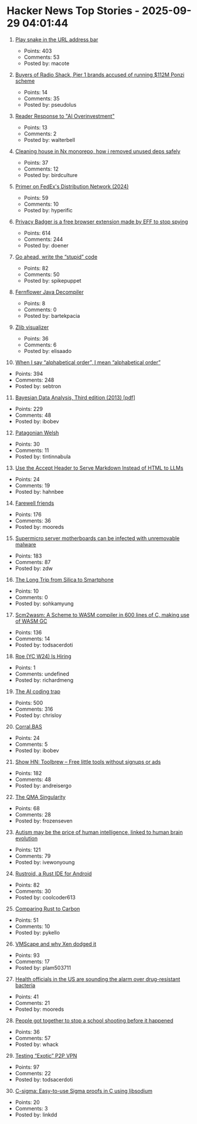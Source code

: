 # Hacker News Top Stories - 2025-09-29 04:01:44

1. [Play snake in the URL address bar](https://demian.ferrei.ro/snake/)
   - Points: 403
   - Comments: 53
   - Posted by: macote

2. [Buyers of Radio Shack, Pier 1 brands accused of running $112M Ponzi scheme](https://www.cbsnews.com/news/sec-rev-ponzi-scheme-tai-lopez-alex-mehr/)
   - Points: 14
   - Comments: 35
   - Posted by: pseudolus

3. [Reader Response to "AI Overinvestment"](https://www.mbi-deepdives.com/reader-response-to-ai-overinvestment/)
   - Points: 13
   - Comments: 2
   - Posted by: walterbell

4. [Cleaning house in Nx monorepo, how i removed unused deps safely](https://johnjames.blog/posts/cleaning-house-in-nx-monorepo-how-i-removed-120-unused-deps-safely)
   - Points: 37
   - Comments: 12
   - Posted by: birdculture

5. [Primer on FedEx's Distribution Network (2024)](https://ontheseams.substack.com/p/a-brief-primer-on-fedexs-distribution)
   - Points: 59
   - Comments: 10
   - Posted by: hyperific

6. [Privacy Badger is a free browser extension made by EFF to stop spying](https://privacybadger.org/)
   - Points: 614
   - Comments: 244
   - Posted by: doener

7. [Go ahead, write the “stupid” code](https://spikepuppet.io/posts/write-the-stupid-code/)
   - Points: 82
   - Comments: 50
   - Posted by: spikepuppet

8. [Fernflower Java Decompiler](https://github.com/JetBrains/fernflower)
   - Points: 8
   - Comments: 0
   - Posted by: bartekpacia

9. [Zlib visualizer](https://lynn.github.io/flateview/)
   - Points: 36
   - Comments: 6
   - Posted by: elisaado

10. [When I say “alphabetical order”, I mean “alphabetical order”](https://sebastiano.tronto.net/blog/2025-09-28-alphabetic-order/)
   - Points: 394
   - Comments: 248
   - Posted by: sebtron

11. [Bayesian Data Analysis, Third edition (2013) [pdf]](https://sites.stat.columbia.edu/gelman/book/BDA3.pdf)
   - Points: 229
   - Comments: 48
   - Posted by: ibobev

12. [Patagonian Welsh](https://en.wikipedia.org/wiki/Patagonian_Welsh)
   - Points: 30
   - Comments: 11
   - Posted by: tintinnabula

13. [Use the Accept Header to Serve Markdown Instead of HTML to LLMs](https://www.skeptrune.com/posts/use-the-accept-header-to-serve-markdown-instead-of-html-to-llms/)
   - Points: 24
   - Comments: 19
   - Posted by: hahnbee

14. [Farewell friends](https://humbledollar.com/forum/farewell-friends/)
   - Points: 176
   - Comments: 36
   - Posted by: mooreds

15. [Supermicro server motherboards can be infected with unremovable malware](https://arstechnica.com/security/2025/09/supermicro-server-motherboards-can-be-infected-with-unremovable-malware/)
   - Points: 183
   - Comments: 87
   - Posted by: zdw

16. [The Long Trip from Silica to Smartphone](https://spectrum.ieee.org/the-long-strange-trip-from-silica-to-smartphone)
   - Points: 10
   - Comments: 0
   - Posted by: sohkamyung

17. [Scm2wasm: A Scheme to WASM compiler in 600 lines of C, making use of WASM GC](https://git.lain.faith/iitalics/scm2wasm)
   - Points: 136
   - Comments: 14
   - Posted by: todsacerdoti

18. [Roe (YC W24) Is Hiring](undefined)
   - Points: 1
   - Comments: undefined
   - Posted by: richardmeng

19. [The AI coding trap](https://chrisloy.dev/post/2025/09/28/the-ai-coding-trap)
   - Points: 500
   - Comments: 316
   - Posted by: chrisloy

20. [Corral.BAS](https://basic-code.bearblog.dev/corral/)
   - Points: 24
   - Comments: 5
   - Posted by: ibobev

21. [Show HN: Toolbrew – Free little tools without signups or ads](https://toolbrew.co/)
   - Points: 182
   - Comments: 48
   - Posted by: andreisergo

22. [The QMA Singularity](https://scottaaronson.blog/?p=9183)
   - Points: 68
   - Comments: 28
   - Posted by: frozenseven

23. [Autism may be the price of human intelligence, linked to human brain evolution](https://academic.oup.com/mbe/article/42/9/msaf189/8245036?login=false)
   - Points: 121
   - Comments: 79
   - Posted by: ivewonyoung

24. [Rustroid, a Rust IDE for Android](https://rustroid.is-a.dev/story)
   - Points: 82
   - Comments: 30
   - Posted by: coolcoder613

25. [Comparing Rust to Carbon](https://lwn.net/Articles/1036912/)
   - Points: 51
   - Comments: 10
   - Posted by: pykello

26. [VMScape and why Xen dodged it](https://virtualize.sh/blog/vmscape-and-why-xen-dodged-it/)
   - Points: 93
   - Comments: 17
   - Posted by: plam503711

27. [Health officials in the US are sounding the alarm over drug-resistant bacteria](https://www.aljazeera.com/news/2025/9/24/what-are-nightmare-bacteria-and-why-are-infections-rising-in-the-us)
   - Points: 41
   - Comments: 21
   - Posted by: mooreds

28. [People got together to stop a school shooting before it happened](https://www.nytimes.com/2025/09/27/nyregion/mass-shooting-prevention.html)
   - Points: 36
   - Comments: 57
   - Posted by: whack

29. [Testing “Exotic” P2P VPN](https://blog.nommy.moe/blog/exotic-mesh-vpn/)
   - Points: 97
   - Comments: 22
   - Posted by: todsacerdoti

30. [C-sigma: Easy-to-use Sigma proofs in C using libsodium](https://github.com/jedisct1/c-sigma)
   - Points: 20
   - Comments: 3
   - Posted by: linkdd

